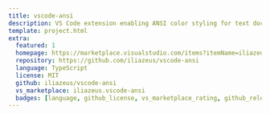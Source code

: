 ```yaml
---
title: vscode-ansi
description: VS Code extension enabling ANSI color styling for text documents
template: project.html
extra:
  featured: 1
  homepage: https://marketplace.visualstudio.com/items?itemName=iliazeus.vscode-ansi
  repository: https://github.com/iliazeus/vscode-ansi
  language: TypeScript
  license: MIT
  github: iliazeus/vscode-ansi
  vs_marketplace: iliazeus.vscode-ansi
  badges: [language, github_license, vs_marketplace_rating, github_release, github_stars]
---
```

